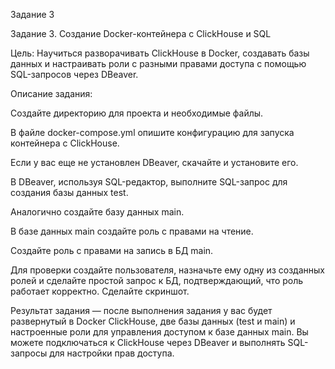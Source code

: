 Задание 3  


Задание 3. Создание Docker-контейнера с ClickHouse и SQL  



Цель: Научиться разворачивать ClickHouse в Docker, создавать базы данных и настраивать роли с разными правами доступа с помощью SQL-запросов через DBeaver.  


Описание задания:  

Создайте директорию для проекта и необходимые файлы.  

В файле docker-compose.yml опишите конфигурацию для запуска контейнера с ClickHouse.  

Если у вас еще не установлен DBeaver, скачайте и установите его.  

В DBeaver, используя SQL-редактор, выполните SQL-запрос для создания базы данных test.  

Аналогично создайте базу данных main.  

В базе данных main создайте роль с правами на чтение.  

Создайте роль с правами на запись в БД main.  

Для проверки создайте пользователя, назначьте ему одну из созданных ролей и сделайте простой запрос к БД, подтверждающий, что роль работает корректно. Сделайте скриншот.  


Результат задания — после выполнения задания у вас будет развернутый в Docker ClickHouse, две базы данных (test и main) и настроенные роли для управления доступом к базе данных main. Вы можете подключаться к ClickHouse через DBeaver и выполнять SQL-запросы для настройки прав доступа.  


